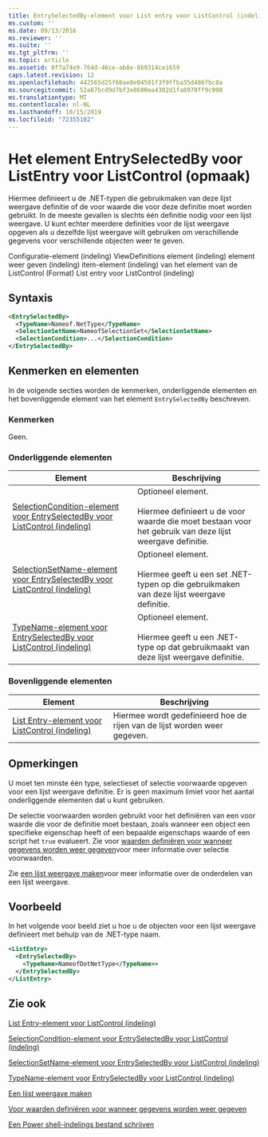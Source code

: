 ```yaml
---
title: EntrySelectedBy-element voor List entry voor ListControl (indeling) | Microsoft Docs
ms.custom: ''
ms.date: 09/13/2016
ms.reviewer: ''
ms.suite: ''
ms.tgt_pltfrm: ''
ms.topic: article
ms.assetid: 0f7a74e9-764d-46ce-ab8e-8b9314ce1659
caps.latest.revision: 12
ms.openlocfilehash: 442565d25f60ae8e04501f3f9ffba35d486fbc8a
ms.sourcegitcommit: 52a67bcd9d7bf3e8600ea4302d1fa8970ff9c998
ms.translationtype: MT
ms.contentlocale: nl-NL
ms.lasthandoff: 10/15/2019
ms.locfileid: "72355102"
---
```

# <a name="entryselectedby-element-for-listentry-for-listcontrol-format"></a>Het element EntrySelectedBy voor ListEntry voor ListControl (opmaak)

Hiermee definieert u de .NET-typen die gebruikmaken van deze lijst weergave definitie of de voor waarde die voor deze definitie moet worden gebruikt. In de meeste gevallen is slechts één definitie nodig voor een lijst weergave. U kunt echter meerdere definities voor de lijst weergave opgeven als u dezelfde lijst weergave wilt gebruiken om verschillende gegevens voor verschillende objecten weer te geven.

Configuratie-element (indeling) ViewDefinitions element (indeling) element weer geven (indeling) item-element (indeling) van het element van de ListControl (Format) List entry voor ListControl (indeling)

## <a name="syntax"></a>Syntaxis

```xml
<EntrySelectedBy>
  <TypeName>Nameof.NetType</TypeName>
  <SelectionSetName>NameofSelectionSet</SelectionSetName>
  <SelectionCondition>...</SelectionCondition>
</EntrySelectedBy>
```

## <a name="attributes-and-elements"></a>Kenmerken en elementen

In de volgende secties worden de kenmerken, onderliggende elementen en het bovenliggende element van het element `EntrySelectedBy` beschreven.

### <a name="attributes"></a>Kenmerken

Geen.

### <a name="child-elements"></a>Onderliggende elementen

|Element|Beschrijving|
|-------------|-----------------|
|[SelectionCondition-element voor EntrySelectedBy voor ListControl (indeling)](./selectioncondition-element-for-entryselectedby-for-listcontrol-format.md)|Optioneel element.<br /><br /> Hiermee definieert u de voor waarde die moet bestaan voor het gebruik van deze lijst weergave definitie.|
|[SelectionSetName-element voor EntrySelectedBy voor ListControl (indeling)](./selectionsetname-element-for-entryselectedby-for-listcontrol-format.md)|Optioneel element.<br /><br /> Hiermee geeft u een set .NET-typen op die gebruikmaken van deze lijst weergave definitie.|
|[TypeName-element voor EntrySelectedBy voor ListControl (indeling)](./typename-element-for-entryselectedby-for-listcontrol-format.md)|Optioneel element.<br /><br /> Hiermee geeft u een .NET-type op dat gebruikmaakt van deze lijst weergave definitie.|

### <a name="parent-elements"></a>Bovenliggende elementen

|Element|Beschrijving|
|-------------|-----------------|
|[List Entry-element voor ListControl (indeling)](./listentry-element-for-listcontrol-format.md)|Hiermee wordt gedefinieerd hoe de rijen van de lijst worden weer gegeven.|

## <a name="remarks"></a>Opmerkingen

U moet ten minste één type, selectieset of selectie voorwaarde opgeven voor een lijst weergave definitie. Er is geen maximum limiet voor het aantal onderliggende elementen dat u kunt gebruiken.

De selectie voorwaarden worden gebruikt voor het definiëren van een voor waarde die voor de definitie moet bestaan, zoals wanneer een object een specifieke eigenschap heeft of een bepaalde eigenschaps waarde of een script het `true` evalueert. Zie voor [waarden definiëren voor wanneer gegevens worden weer gegeven](./defining-conditions-for-displaying-data.md)voor meer informatie over selectie voorwaarden.

Zie [een lijst weergave maken](./creating-a-list-view.md)voor meer informatie over de onderdelen van een lijst weergave.

## <a name="example"></a>Voorbeeld

In het volgende voor beeld ziet u hoe u de objecten voor een lijst weergave definieert met behulp van de .NET-type naam.

```xml
<ListEntry>
  <EntrySelectedBy>
    <TypeName>NameofDotNetType</TypeName>>
  </EntrySelectedBy>
</ListEntry>
```

## <a name="see-also"></a>Zie ook

[List Entry-element voor ListControl (indeling)](./listentry-element-for-listcontrol-format.md)

[SelectionCondition-element voor EntrySelectedBy voor ListControl (indeling)](./selectioncondition-element-for-entryselectedby-for-listcontrol-format.md)

[SelectionSetName-element voor EntrySelectedBy voor ListControl (indeling)](./selectionsetname-element-for-entryselectedby-for-listcontrol-format.md)

[TypeName-element voor EntrySelectedBy voor ListControl (indeling)](./typename-element-for-entryselectedby-for-listcontrol-format.md)

[Een lijst weergave maken](./creating-a-list-view.md)

[Voor waarden definiëren voor wanneer gegevens worden weer gegeven](./defining-conditions-for-displaying-data.md)

[Een Power shell-indelings bestand schrijven](./writing-a-powershell-formatting-file.md)
